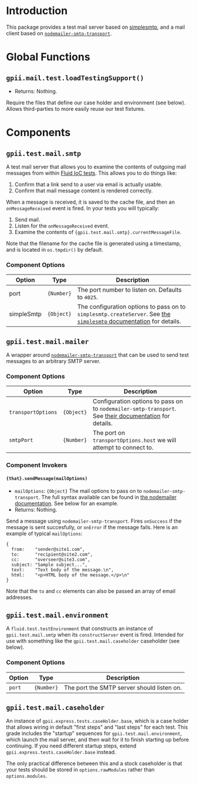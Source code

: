 # Introduction

This package provides a test mail server based on [simplesmtp](https://github.com/andris9/simplesmtp), and a mail client
based on [`nodemailer-smtp-transport`](https://github.com/nodemailer/nodemailer-smtp-transport).

# Global Functions

## `gpii.mail.test.loadTestingSupport()`
* Returns: Nothing.

Require the files that define our case holder and environment (see below).  Allows third-parties to more easily reuse
our test fixtures.

# Components

## `gpii.test.mail.smtp`

A test mail server that allows you to examine the contents of outgoing mail messages from within
[Fluid IoC tests](http://docs.fluidproject.org/infusion/development/IoCTestingFramework.html).  This allows you to do
things like:

1. Confirm that a link send to a user via email is actually usable.
2. Confirm that mail message content is rendered correctly.

When a message is received, it is saved to the cache file, and then an `onMessageReceived` event is fired.  In your
tests you will typically:

1. Send mail.
2. Listen for the `onMessageReceived` event.
3. Examine the contents of `{gpii.test.mail.smtp}.currentMessageFile`.

Note that the filename for the cache file is generated using a timestamp, and is located in `os.tmpdir()` by default.

### Component Options

| Option     | Type       | Description |
| ---------- | ---------- | ----------- |
| port       | `{Number}` | The port number to listen on.  Defaults to `4025`. |
| simpleSmtp | `{Object}` | The configuration options to pass on to `simplesmtp.createServer`.  See [the `simplesmtp` documentation](https://github.com/andris9/simplesmtp#advanced-smtp-server) for details. |


## `gpii.test.mail.mailer`

A wrapper around [`nodemailer-smtp-transport`](https://github.com/nodemailer/nodemailer-smtp-transport) that can be used
to send test messages to an arbitrary SMTP server.

### Component Options

| Option             | Type        | Description |
| ------------------ | ----------- | ----------- |
| `transportOptions` | `{Object}`  | Configuration options to pass on to `nodemailer-smtp-transport`. See [their documentation](https://github.com/nodemailer/nodemailer-smtp-transport#usage) for details. |
| `smtpPort`         | `{Number}`  | The port on `transportOptions.host` we will attempt to connect to. |

### Component Invokers

#### `{that}.sendMessage(mailOptions)`
* `mailOptions`: `{Object}` The mail options to pass on to `nodemailer-smtp-transport`.   The full syntax available can be found in [the nodemailer documentation](https:github.com/andris9/Nodemailer).  See below for an example.
* Returns: Nothing.

Send a message using `nodemailer-smtp-transport`. Fires `onSuccess` if the message is sent succesfully, or `onError` if
the message fails. Here is an example of typical `mailOptions`:

    {
      from:    "sender@site1.com",
      to:      "recipient@site2.com",
      cc:      "overseer@site3.com",
      subject: "Sample subject...",
      text:    "Text body of the message.\n",
      html:    "<p>HTML body of the message.</p>\n"
    }

Note that the `to` and `cc` elements can also be passed an array of email addresses.

## `gpii.test.mail.environment`

A `fluid.test.testEnvironment` that constructs an instance of `gpii.test.mail.smtp` when its `constructServer` event is
fired.  Intended for use with something like the `gpii.test.mail.caseholder` caseholder (see below).

### Component Options

| Option | Type        | Description |
| ------ | ----------- | ----------- |
| `port` | `{Number}`  | The port the SMTP server should listen on. |

## `gpii.test.mail.caseholder`

An instance of `gpii.express.tests.caseHolder.base`, which is a case holder that allows wiring in default "first steps"
and "last steps" for each test.  This grade includes the "startup" sequences for `gpii.test.mail.environment`, which
launch the mail server, and then wait for it to finish starting up before continuing.  If you need different startup
steps, extend `gpii.express.tests.caseHolder.base` instead.

The only practical difference between this and a stock caseholder is that your tests should be stored in `options.rawModules`
rather than `options.modules`.


